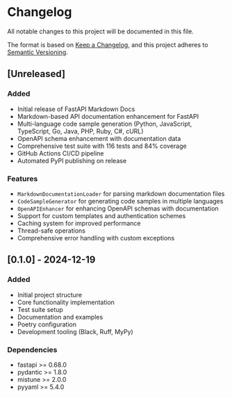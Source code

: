 # Changelog

All notable changes to this project will be documented in this file.

The format is based on [Keep a Changelog](https://keepachangelog.com/en/1.0.0/),
and this project adheres to [Semantic Versioning](https://semver.org/spec/v2.0.0.html).

## [Unreleased]

### Added
- Initial release of FastAPI Markdown Docs
- Markdown-based API documentation enhancement for FastAPI
- Multi-language code sample generation (Python, JavaScript, TypeScript, Go, Java, PHP, Ruby, C#, cURL)
- OpenAPI schema enhancement with documentation data
- Comprehensive test suite with 116 tests and 84% coverage
- GitHub Actions CI/CD pipeline
- Automated PyPI publishing on release

### Features
- `MarkdownDocumentationLoader` for parsing markdown documentation files
- `CodeSampleGenerator` for generating code samples in multiple languages
- `OpenAPIEnhancer` for enhancing OpenAPI schemas with documentation
- Support for custom templates and authentication schemes
- Caching system for improved performance
- Thread-safe operations
- Comprehensive error handling with custom exceptions

## [0.1.0] - 2024-12-19

### Added
- Initial project structure
- Core functionality implementation
- Test suite setup
- Documentation and examples
- Poetry configuration
- Development tooling (Black, Ruff, MyPy)

### Dependencies
- fastapi >= 0.68.0
- pydantic >= 1.8.0
- mistune >= 2.0.0
- pyyaml >= 5.4.0 